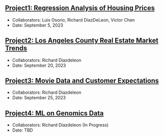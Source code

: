 ## [Project1: Regression Analysis of Housing Prices](https://github.com/dsrichard97/Project1_RegressionSTAT510)
* Collaborators: Luis Osorio, Richard DiazDeLeon, Victor Chen
* Date: September 5, 2023


## [Project2: Los Angeles County Real Estate Market Trends](https://github.com/dsrichard97/Project2_LAcountyData)
* Collaborators: Richard Diazdeleon
* Date: September 20, 2023


## [Project3: Movie Data and Customer Expectations](https://github.com/dsrichard97/Project3_MovieCustomerData.git)
* Collaborators: Richard Diazdeleon
* Date: September 25, 2023


## [Project4: ML on Genomics Data](https://github.com/dsrichard97/Project4_MLgenomicsdata.git)
* Collaborators: Richard Diazdeleon (In Progress)
* Date: TBD 














